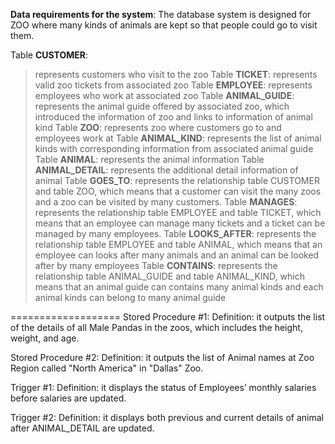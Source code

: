 **Data requirements for the system**:
The database system is designed for ZOO where many kinds of animals are kept so that people
could go to visit them. 

Table **CUSTOMER**: 
  > represents customers who visit to the zoo
Table **TICKET**: 
  > represents valid zoo tickets from associated zoo
Table **EMPLOYEE**: 
  > represents employees who work at associated zoo
Table **ANIMAL_GUIDE**: 
  > represents the animal guide offered by associated zoo, which introduced the information of zoo and 
  links to information of animal kind
Table **ZOO**: 
  > represents zoo where customers go to and employees work at
Table **ANIMAL_KIND**: 
  > represents the list of animal kinds with corresponding information from associated animal guide
Table **ANIMAL**: 
  > represents the animal information
Table **ANIMAL_DETAIL**: 
  > represents the additional detail information of animal
Table **GOES_TO**: 
  > represents the relationship table CUSTOMER and table ZOO, which means that a customer can visit the 
  many zoos and a zoo can be visited by many customers.
Table **MANAGES**: 
  > represents the relationship table EMPLOYEE and table TICKET, which means that an employee can manage 
  many tickets and a ticket can be managed by many employees.
Table **LOOKS_AFTER**: 
  > represents the relationship table EMPLOYEE and table ANIMAL, which means that an employee can looks 
  after many animals and an animal can be looked after by many employees
Table **CONTAINS**: 
  > represents the relationship table ANIMAL_GUIDE and table ANIMAL_KIND, which means that an animal guide 
  can contains many animal kinds and each animal kinds can belong to many animal guide
  
===================
Stored Procedure #1:
  Definition: it outputs the list of the details of all Male Pandas in the zoos, which includes the height, weight, and age.

Stored Procedure #2:
  Definition: it outputs the list of Animal names at Zoo Region called "North America" in "Dallas" Zoo.

Trigger #1:
  Definition: it displays the status of Employees’ monthly salaries before salaries are updated.

Trigger #2:
  Definition: it displays both previous and current details of animal after ANIMAL_DETAIL are updated.

